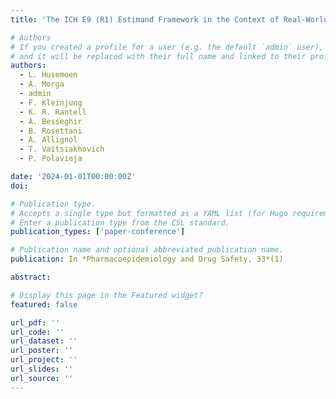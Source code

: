 ```yaml
---
title: 'The ICH E9 (R1) Estimand Framework in the Context of Real-World Data and Observational Studies'

# Authors
# If you created a profile for a user (e.g. the default `admin` user), write the username (folder name) here
# and it will be replaced with their full name and linked to their profile.
authors:
  - L. Husemoen
  - A. Morga
  - admin
  - F. Kleinjung
  - K. R. Rantell
  - A. Besseghir
  - B. Rosettani
  - A. Allignol
  - T. Vaitsiakhovich
  - P. Polavieja

date: '2024-01-01T00:00:00Z'
doi: 

# Publication type.
# Accepts a single type but formatted as a YAML list (for Hugo requirements).
# Enter a publication type from the CSL standard.
publication_types: ['paper-conference']

# Publication name and optional abbreviated publication name.
publication: In *Pharmacoepidemiology and Drug Safety, 33*(1)

abstract: 

# Display this page in the Featured widget?
featured: false

url_pdf: ''
url_code: ''
url_dataset: ''
url_poster: ''
url_project: ''
url_slides: ''
url_source: ''
---
```

